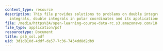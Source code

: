 ```yaml
---
content_type: resource
description: This file provides solutions to problems on double integrals and iterated
  integrals, double integrals in polar coordinates and its applications.
file: /media/https%3A/open-learning-course-data-rc.s3.amazonaws.com/18-02-multivariable-calculus-spring-2006/3d1d810d4ddfde577c367434dd8d2db9_ps6_sol.pdf
file_type: application/pdf
resourcetype: Document
title: ps6_sol.pdf
uid: 3d1d810d-4ddf-de57-7c36-7434dd8d2db9
---
```

